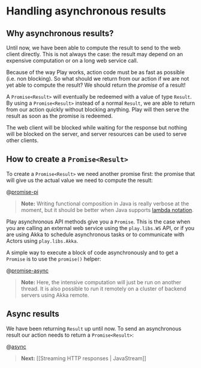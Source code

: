 # Handling asynchronous results

## Why asynchronous results?

Until now, we have been able to compute the result to send to the web client directly. This is not always the case: the result may depend on an expensive computation or on a long web service call.

Because of the way Play works, action code must be as fast as possible (i.e. non blocking). So what should we return from our action if we are not yet able to compute the result? We should return the *promise* of a result!

A `Promise<Result>` will eventually be redeemed with a value of type `Result`. By using a `Promise<Result>` instead of a normal `Result`, we are able to return from our action quickly without blocking anything. Play will then serve the result as soon as the promise is redeemed.

The web client will be blocked while waiting for the response but nothing will be blocked on the server, and server resources can be used to serve other clients.

## How to create a `Promise<Result>`

To create a `Promise<Result>` we need another promise first: the promise that will give us the actual value we need to compute the result:

@[promise-pi](code/javaguide/async/JavaAsync.java)

> **Note:** Writing functional composition in Java is really verbose at the moment, but it should be better when Java supports [lambda notation](http://docs.oracle.com/javase/tutorial/java/javaOO/lambdaexpressions.html).

Play asynchronous API methods give you a `Promise`. This is the case when you are calling an external web service using the `play.libs.WS` API, or if you are using Akka to schedule asynchronous tasks or to communicate with Actors using `play.libs.Akka`.

A simple way to execute a block of code asynchronously and to get a `Promise` is to use the `promise()` helper:

@[promise-async](code/javaguide/async/JavaAsync.java)

> **Note:** Here, the intensive computation will just be run on another thread. It is also possible to run it remotely on a cluster of backend servers using Akka remote.

## Async results

We have been returning `Result` up until now. To send an asynchronous result our action needs to return a `Promise<Result>`:

@[async](code/javaguide/async/Application.java)

> **Next:** [[Streaming HTTP responses | JavaStream]]

